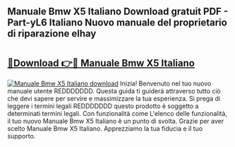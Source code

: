 ## Manuale Bmw X5 Italiano Download gratuit PDF - Part-yL6 Italiano Nuovo manuale del proprietario di riparazione elhay

# <h2><a href="http://df9gmrd.blite.top/?on=Manuale+Bmw+X5+Italiano">🔗Download 👉🔴 Manuale Bmw X5 Italiano</a></h2>

[![Manuale Bmw X5 Italiano download](https://i.imgur.com/lujVjoI.png)](http://df9gmrd.blite.top/?on=Manuale+Bmw+X5+Italiano)
Inizia! Benvenuto nel tuo nuovo manuale utente REDDDDDDD. Questa guida ti guiderà attraverso tutto ciò che devi sapere per servire e massimizzare la tua esperienza. Si prega di leggere i termini legali REDDDDDDD questo prodotto è soggetto a determinati termini legali. Con funzionalità come L'elenco delle funzionalità, il tuo nuovo Manuale Bmw X5 Italiano è un punto di svolta. Grazie per aver scelto Manuale Bmw X5 Italiano. Apprezziamo la tua fiducia e il tuo supporto.
